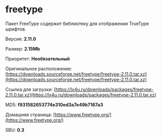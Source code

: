# freetype

Пакет FreeType содержит библиотеку для отображения TrueType шрифтов.

Версия: **2.11.0**

Размер: **2.15Mb**

Приоритет: **Необязательный**

Оригинальное расположение: [https://downloads.sourceforge.net/freetype/freetype-2.11.0.tar.xz](https://downloads.sourceforge.net/freetype/freetype-2.11.0.tar.xz)

Ссылка для загрузки: [https://lx4u.ru/downloads/packages/freetype-2.11.0.tar.xz](https://lx4u.ru/downloads/packages/freetype-2.11.0.tar.xz)

MD5: **f931582653774e310ed3a7e49b7167a3**

Домашняя страница: [https://www.freetype.org/](https://www.freetype.org/)

SBU: **0.3**